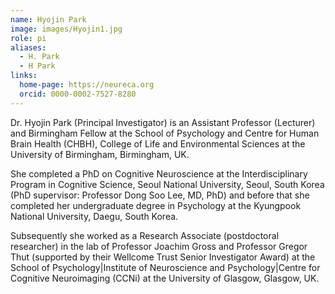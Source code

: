 ```yaml
---
name: Hyojin Park
image: images/Hyojin1.jpg
role: pi
aliases:
  - H. Park
  - H Park
links:
  home-page: https://neureca.org
  orcid: 0000-0002-7527-8280
---
```



Dr. Hyojin Park (Principal Investigator) is an Assistant Professor (Lecturer) and Birmingham Fellow at the School of Psychology and Centre for Human Brain Health (CHBH), College of Life and Environmental Sciences at the University of Birmingham, Birmingham, UK.

She completed a PhD on Cognitive Neuroscience at the Interdisciplinary Program in Cognitive Science, Seoul National University, Seoul, South Korea (PhD supervisor: Professor Dong Soo Lee, MD, PhD) and before that she completed her undergraduate degree in Psychology at the Kyungpook National University, Daegu, South Korea. 

Subsequently she worked as a Research Associate (postdoctoral researcher) in the lab of Professor Joachim Gross and Professor Gregor Thut (supported by their Wellcome Trust Senior Investigator Award) at the School of Psychology|Institute of Neuroscience and Psychology|Centre for Cognitive Neuroimaging (CCNi) at the University of Glasgow, Glasgow, UK.
